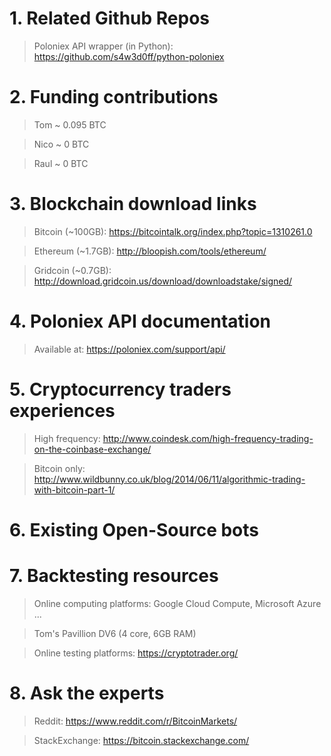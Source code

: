 # 1. Related Github Repos 

> Poloniex API wrapper (in Python): https://github.com/s4w3d0ff/python-poloniex

# 2. Funding contributions

> Tom ~ 0.095 BTC

> Nico ~ 0 BTC

> Raul ~ 0 BTC

# 3. Blockchain download links

> Bitcoin (~100GB): https://bitcointalk.org/index.php?topic=1310261.0

> Ethereum (~1.7GB): http://bloopish.com/tools/ethereum/

> Gridcoin (~0.7GB): http://download.gridcoin.us/download/downloadstake/signed/

# 4. Poloniex API documentation

> Available at: https://poloniex.com/support/api/

# 5. Cryptocurrency traders experiences

> High frequency: http://www.coindesk.com/high-frequency-trading-on-the-coinbase-exchange/

> Bitcoin only: http://www.wildbunny.co.uk/blog/2014/06/11/algorithmic-trading-with-bitcoin-part-1/

# 6. Existing Open-Source bots

> 

# 7. Backtesting resources

> Online computing platforms: Google Cloud Compute, Microsoft Azure ...

> Tom's Pavillion DV6 (4 core, 6GB RAM)

> Online testing platforms: https://cryptotrader.org/ 

# 8. Ask the experts

> Reddit: https://www.reddit.com/r/BitcoinMarkets/

> StackExchange: https://bitcoin.stackexchange.com/
